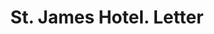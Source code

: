 ---
doi: 10.7916/D8VQ4DST
date_other: '1870'
date_other_textual: 1870-1879
form: correspondence
genre:
- Letters (correspondence)
name:
- St. James Hotel
object_in_context_url: https://biggert.cul.columbia.edu/items/view/ave_biggert_01122
subject_hierarchical_geographic:
- New York, New York, United States
subject_name:
- St. James Hotel
title: St. James Hotel. Letter
sort_title: St. James Hotel. Letter
call_number: ave_biggert_01122
coordinates:
- 40.71277777777778,-74.00583333333333
pid: ave_biggert_01122
identifiers: ave_biggert_01122
thumbnail: https://derivativo-2.library.columbia.edu/iiif/2/ldpd:344831/full/!256,256/0/native.jpg
permalink: "/biggert/ave_biggert_01122/"
layout: iiif-image-page
---
